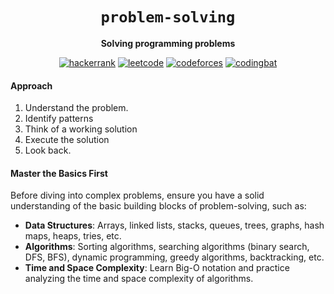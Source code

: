 <div align="center">
  <h1><code>problem-solving</code></h1>

  <strong>Solving programming problems</strong>
  
  [![hackerrank](https://img.shields.io/badge/hackerrank-neon)](https://hackerrank.com/profile/unobatbayar)
  [![leetcode](https://img.shields.io/badge/leetcode-orange)](https://leetcode.com/u/unobatbayar)
  [![codeforces](https://img.shields.io/badge/codeforces-blue)](https://codeforces.com/profile/unobatbayar)
  [![codingbat](https://img.shields.io/badge/codingbat-black)](https://codingbat.com/done?user=drakensgard@ymail.com&tag=8046544472)
</div>

#### Approach

1. Understand the problem.
2. Identify patterns
3. Think of a working solution
4. Execute the solution
5. Look back.


#### Master the Basics First

Before diving into complex problems, ensure you have a solid understanding of the basic building blocks of problem-solving, such as:

 - **Data Structures**: Arrays, linked lists, stacks, queues, trees, graphs, hash maps, heaps, tries, etc.
 - **Algorithms**: Sorting algorithms, searching algorithms (binary search, DFS, BFS), dynamic programming, greedy algorithms, backtracking, etc.
 - **Time and Space Complexity**: Learn Big-O notation and practice analyzing the time and space complexity of algorithms.
